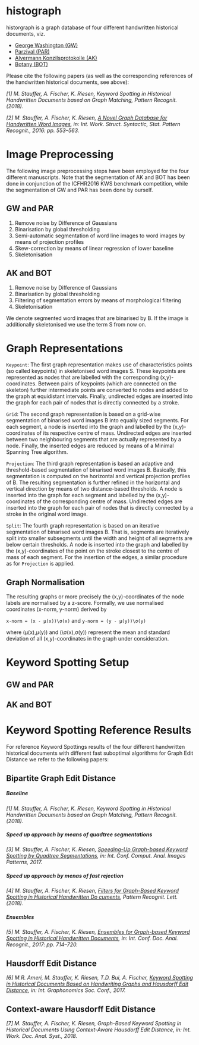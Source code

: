 # histograph
historgraph is a graph database of four different handwritten historical documents, viz.

*  [George Washington (GW)](http://www.fki.inf.unibe.ch/databases/iam-historical-document-database/washington-database)
* [Parzival (PAR)](http://www.fki.inf.unibe.ch/databases/iam-historical-document-database/parzival-database)
* [Alvermann Konzilsprotokolle (AK)](https://www.prhlt.upv.es/contests/icfhr2016-kws/data.html) 
* [Botany (BOT)](https://www.prhlt.upv.es/contests/icfhr2016-kws/data.html)

Please cite the following papers (as well as the corresponding references of the handwritten historical documents, see above):

*[1] M. Stauffer, A. Fischer, K. Riesen, Keyword Spotting in Historical Handwritten Documents based on Graph Matching, Pattern Recognit. (2018).*

*[2] M. Stauffer, A. Fischer, K. Riesen, [A Novel Graph Database for Handwritten Word Images](https://www.researchgate.net/publication/310508538_A_Novel_Graph_Database_for_Handwritten_Word_Images), in: Int. Work. Struct. Syntactic, Stat. Pattern Recognit., 2016: pp. 553–563.*

# Image Preprocessing

The following image preprocessing steps have been employed for the four different manuscripts. Note that the segmentation of AK and BOT has been done in conjunction of the ICFHR2016 KWS benchmark competition, while the segmentation of GW and PAR has been done by ourself.

## GW and PAR

1. Remove noise by Difference of Gaussians
2. Binarisation by global thresholding
3. Semi-automatic segmentation of word line images to word images by means of projection profiles
4. Skew-correction by means of linear regression of lower baseline
5. Skeletonisation

## AK and BOT

1. Remove noise by Difference of Gaussians
2. Binarisation by global thresholding
3. Filtering of segmentation errors by means of morphological filtering
4. Skeletonisation

We denote segmented word images that are binarised by B. If the image is additionally skeletonised we use the term S from now on.

# Graph Representations

`Keypoint`: The first graph representation makes use of characteristics points (so called keypoints) in skeletonised word images S. These keypoints are represented as nodes that are labelled with the corresponding (x,y)-coordinates. Between pairs of keypoints (which are connected on the skeleton) further intermediate points are converted to nodes and added to the graph at equidistant intervals. Finally, undirected edges are inserted into the graph for each pair of nodes that is directly connected by a stroke.

`Grid`: The second graph representation is based on a grid-wise segmentation of binarised word images B into equally sized segments. For each segment, a node is inserted into the graph and labelled by the (x,y)-coordinates of its respective centre of mass. Undirected edges are inserted between two neighbouring segments that are actually represented by a node. Finally, the inserted edges are reduced by means of a Minimal Spanning Tree algorithm.

`Projection`: The third graph representation is based an adaptive and threshold-based segmentation of binarised word images B. Basically, this segmentation is computed on the horizontal and vertical projection profiles of B. The resulting segmentation is further refined in the horizontal and vertical direction by means of two distance-based thresholds. A node is inserted into the graph for each segment and labelled by the (x,y)-coordinates of the corresponding centre of mass. Undirected edges are inserted into the graph for each pair of nodes that is directly connected by a stroke in the original word image.

`Split`: The fourth graph representation is based on an iterative segmentation of binarised word images B. That is, segments are iteratively split into smaller subsegments until the width and height of all segments are below certain thresholds. A node is inserted into the graph and labelled by the (x,y)-coordinates of the point on the stroke closest to the centre of mass of each segment. For the insertion of the edges, a similar procedure as for `Projection` is applied.

## Graph Normalisation

The resulting graphs or more precisely the (x,y)-coordinates of the node labels are normalised by a z-score. Formally, we use normalised coordinates (x-norm, y-norm) derived by

`x-norm = (x - µ(x))\σ(x)` and `y-norm = (y - µ(y))\σ(y)`


where (µ(x),µ(y)) and (\σ(x),σ(y)) represent the mean and standard deviation of all (x,y)-coordinates in the graph under consideration.

# Keyword Spotting Setup

## GW and PAR



## AK and BOT

# Keyword Spotting Reference Results
For reference Keyword Spottings results of the four different handwritten historical documents with different fast suboptimal algorithms for Graph Edit Distance we refer to the following papers:

## Bipartite Graph Edit Distance

##### Baseline

*[1] M. Stauffer, A. Fischer, K. Riesen, Keyword Spotting in Historical Handwritten Documents based on Graph Matching, Pattern Recognit. (2018).*

##### Speed up approach by means of quadtree segmentations 

*[3] M. Stauffer, A. Fischer, K. Riesen, [Speeding-Up Graph-based Keyword Spotting by Quadtree Segmentations](https://www.researchgate.net/publication/318732820_Speeding-Up_Graph-Based_Keyword_Spotting_by_Quadtree_Segmentations), in: Int. Conf. Comput. Anal. Images Patterns, 2017.*

##### Speed up approach by menas of fast rejection

*[4] M. Stauffer, A. Fischer, K. Riesen, [Filters for Graph-Based Keyword Spotting in Historical Handwritten Do cuments](https://www.researchgate.net/publication/324125812_Filters_for_Graph-Based_Keyword_Spotting_in_Historical_Handwritten_Documents), Pattern Recognit. Lett. (2018).*

##### Ensembles

*[5] M. Stauffer, A. Fischer, K. Riesen, [Ensembles for Graph-based Keyword Spotting in Historical Handwritten Documents](https://www.researchgate.net/publication/321146023_Ensembles_for_Graph-Based_Keyword_Spotting_in_Historical_Handwritten_Documents), in: Int. Conf. Doc. Anal. Recognit., 2017: pp. 714–720.*

## Hausdorff Edit Distance

*[6] M.R. Ameri, M. Stauffer, K. Riesen, T.D. Bui, A. Fischer, [Keyword Spotting in Historical Documents Based on Handwriting Graphs and Hausdorff Edit Distance](https://www.researchgate.net/publication/317821942_Keyword_Spotting_in_Historical_Documents_Based_on_Handwriting_Graphs_and_Hausdorff_Edit_Distance), in: Int. Graphonomics Soc. Conf., 2017.*

## Context-aware Hausdorff Edit Distance

*[7] M. Stauffer, A. Fischer, K. Riesen, Graph-Based Keyword Spotting in Historical Documents Using Context-Aware Hausdorff Edit Distance, in: Int. Work. Doc. Anal. Syst., 2018.*